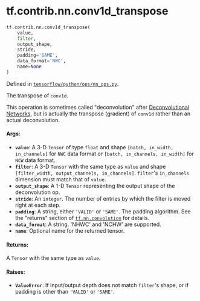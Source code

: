 <div itemscope itemtype="http://developers.google.com/ReferenceObject">
<meta itemprop="name" content="tf.contrib.nn.conv1d_transpose" />
<meta itemprop="path" content="Stable" />
</div>

# tf.contrib.nn.conv1d_transpose

``` python
tf.contrib.nn.conv1d_transpose(
    value,
    filter,
    output_shape,
    stride,
    padding='SAME',
    data_format='NWC',
    name=None
)
```



Defined in [`tensorflow/python/ops/nn_ops.py`](https://www.tensorflow.org/code/tensorflow/python/ops/nn_ops.py).

The transpose of `conv1d`.

This operation is sometimes called "deconvolution" after [Deconvolutional
Networks](http://www.matthewzeiler.com/pubs/cvpr2010/cvpr2010.pdf), but is
actually the transpose (gradient) of `conv1d` rather than an actual
deconvolution.

#### Args:

* <b>`value`</b>: A 3-D `Tensor` of type `float` and shape
    `[batch, in_width, in_channels]` for `NWC` data format or
    `[batch, in_channels, in_width]` for `NCW` data format.
* <b>`filter`</b>: A 3-D `Tensor` with the same type as `value` and shape
    `[filter_width, output_channels, in_channels]`.  `filter`'s
    `in_channels` dimension must match that of `value`.
* <b>`output_shape`</b>: A 1-D `Tensor` representing the output shape of the
    deconvolution op.
* <b>`stride`</b>: An `integer`.  The number of entries by which
    the filter is moved right at each step.
* <b>`padding`</b>: A string, either `'VALID'` or `'SAME'`. The padding algorithm.
    See the "returns" section of <a href="../../../tf/nn/convolution.md"><code>tf.nn.convolution</code></a> for details.
* <b>`data_format`</b>: A string. 'NHWC' and 'NCHW' are supported.
* <b>`name`</b>: Optional name for the returned tensor.


#### Returns:

A `Tensor` with the same type as `value`.


#### Raises:

* <b>`ValueError`</b>: If input/output depth does not match `filter`'s shape, or if
    padding is other than `'VALID'` or `'SAME'`.